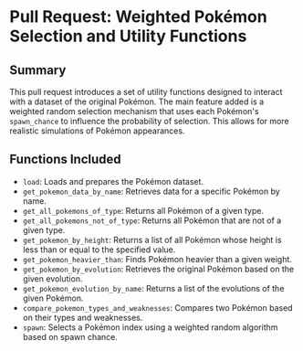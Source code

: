 # Pull Request: Weighted Pokémon Selection and Utility Functions

## Summary

This pull request introduces a set of utility functions designed to interact with a dataset of the original Pokémon. The main feature added is a weighted random selection mechanism that uses each Pokémon's `spawn_chance` to influence the probability of selection. This allows for more realistic simulations of Pokémon appearances.

## Functions Included

- `load`: Loads and prepares the Pokémon dataset.
- `get_pokemon_data_by_name`: Retrieves data for a specific Pokémon by name.
- `get_all_pokemons_of_type`: Returns all Pokémon of a given type.
- `get_all_pokemons_not_of_type`: Returns all Pokémon that are not of a given type.
- `get_pokemon_by_height`: Returns a list of all Pokémon whose height is less than or equal to the specified value.
- `get_pokemon_heavier_than`: Finds Pokémon heavier than a given weight.
- `get_pokemon_by_evolution`: Retrieves the original Pokémon based on the given evolution.
- `get_pokemon_evolution_by_name`: Returns a list of the evolutions of the given Pokémon.
- `compare_pokemon_types_and_weaknesses`: Compares two Pokémon based on their types and weaknesses.
- `spawn`: Selects a Pokémon index using a weighted random algorithm based on spawn chance.
